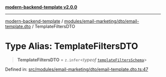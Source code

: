 [**modern-backend-template v2.0.0**](../../../../../README.md)

***

[modern-backend-template](../../../../../modules.md) / [modules/email-marketing/dto/email-template.dto](../README.md) / TemplateFiltersDTO

# Type Alias: TemplateFiltersDTO

> **TemplateFiltersDTO** = `z.infer`\<*typeof* [`templateFiltersSchema`](../variables/templateFiltersSchema.md)\>

Defined in: [src/modules/email-marketing/dto/email-template.dto.ts:47](https://github.com/maemreyo/saas-4cus-nodejs/blob/2a5b3f3aa11335dfa561e80e1feabb8e6084261e/src/modules/email-marketing/dto/email-template.dto.ts#L47)

